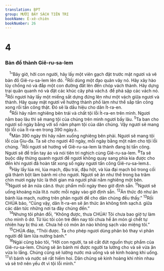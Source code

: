 ```yaml
---
translation: BPT
group: MƯỜI BẢY SÁCH TIÊN TRI
bookName: Ê-xê-chiên 
bookNumber: 26
---
```


<div class="title"><h1>4</h1><h3>Bản đồ thành Giê-ru-sa-lem</h3></div>
<span class="verse exe_4_1"> <sup>1</sup>“Bây giờ, hỡi con người, hãy lấy một viên gạch đặt trước mặt ngươi và vẽ bản đồ Giê-ru-sa-lem lên đó.</span>
<span class="verse exe_4_2"><sup>2</sup>Rồi dùng một đạo quân vây nó. Hãy xây hào lũy chống nó và đắp một con đường đất lên đến chóp vách thành. Hãy dựng trại quân quanh nó và đặt các khúc cây phá vách<a data-toggle="tooltip" data-placement="bottom" title="Những khúc cây lớn mà binh sĩ dùng để chọc thủng vách thành.">⚓</a> để phá sập các vách nó.</span>
<span class="verse exe_4_3"><sup>3</sup>Rồi ngươi hãy lấy một miếng sắt dựng đứng lên như một vách giữa ngươi và thành. Hãy quay mặt ngươi về hướng thành phố làm như thể sắp tấn công xong rồi tấn công thật. Đó sẽ là dấu hiệu cho dân Ít-ra-en.<br/></span>
<span class="verse exe_4_4"> <sup>4</sup>Rồi hãy nằm nghiêng bên trái và chất tội lỗi Ít-ra-en trên mình. Ngươi nằm bao lâu thì sẽ mang tội của chúng trên mình ngươi bấy lâu.</span>
<span class="verse exe_4_5"><sup>5</sup>Ta ban cho ngươi số ngày bằng với số năm phạm tội của dân chúng. Vậy ngươi sẽ mang tội lỗi của Ít-ra-en trong 390 ngày<a data-toggle="tooltip" data-placement="bottom" title="Bản cổ Hi-lạp ghi “190 ngày.”">⚓</a>.<br/></span>
<span class="verse exe_4_6"> <sup>6</sup>Mãn 390 ngày thì hãy nằm xuống nghiêng bên phải. Ngươi sẽ mang tội lỗi của Giu-đa. Ta sẽ cho ngươi 40 ngày, mỗi ngày bằng một năm cho tội lỗi chúng.</span>
<span class="verse exe_4_7"><sup>7</sup>Rồi ngươi sẽ hướng về Giê-ru-sa-lem là thành đang bị tấn công. Ngươi sẽ để trần tay áo và nói tiên tri nghịch cùng Giê-ru-sa-lem.</span>
<span class="verse exe_4_8"><sup>8</sup>Ta sẽ buộc dây thừng quanh ngươi để ngươi không quay sang phía kia được cho đến khi ngươi đã hoàn tất xong số ngày ngươi tấn công Giê-ru-sa-lem<a data-toggle="tooltip" data-placement="bottom" title="Hay “ngươi tấn công thành phố.” Đây là một lối chơi chữ. Tiếng Hê-bơ-rơ có nghĩa là “đói kém,” “thời kỳ khó khăn,” hay “tấn công thành phố.”">⚓</a>.<br/></span>
<span class="verse exe_4_9"> <sup>9</sup>Hãy lấy lúa mì, lúa mạch, đậu trái, đậu hột, và lúa đại mạch bỏ trong cối giã thành bột làm bánh mì cho ngươi. Ngươi sẽ ăn như thế trong ba trăm chín mươi ngày tức là thời gian mà ngươi phải nằm nghiêng một bên.</span>
<span class="verse exe_4_10"><sup>10</sup>Ngươi sẽ ăn nửa cân<a data-toggle="tooltip" data-placement="bottom" title="Nguyên văn, “20 sê-ken” (khoảng 240 gờ ram).">⚓</a> thực phẩm mỗi ngày theo giờ định sẵn.</span>
<span class="verse exe_4_11"><sup>11</sup>Ngươi sẽ uống khoảng nửa lít<a data-toggle="tooltip" data-placement="bottom" title="Nguyên văn, “một phần sáu hin.”">⚓</a> nước mỗi ngày vào giờ định sẵn.</span>
<span class="verse exe_4_12"><sup>12</sup>Ăn thức đó như ăn bánh lúa mạch, nướng trên phân người để cho dân chúng đều thấy.”</span>
<span class="verse exe_4_13"><sup>13</sup>Rồi CHÚA bảo, “Cũng vậy, dân Ít-ra-en sẽ ăn thức ăn không tinh sạch<a data-toggle="tooltip" data-placement="bottom" title="Những thức ăn mà dân Ít-ra-en bị cấm dùng hay là những thức ăn không được nấu đúng cách theo luật lệ qui định.">⚓</a> giữa các dân tức những nơi ta đày chúng đến.”<br/></span>
<span class="verse exe_4_14"> <sup>14</sup>Nhưng tôi phản đối, “Không được, thưa CHÚA! Tôi chưa bao giờ tự làm cho mình ô dơ. Từ lúc tôi còn trẻ đến nay tôi chưa hề ăn món gì chết tự nhiên hay bị thú xé. Chưa hề có món ăn nào không sạch vào miệng tôi.”<br/></span>
<span class="verse exe_4_15"> <sup>15</sup>CHÚA đáp, “Thôi được. Ta cho phép ngươi dùng phân bò thay vì phân người để làm lửa nướng bánh.”<br/></span>
<span class="verse exe_4_16"> <sup>16</sup>Ngài cũng bảo tôi, “Hỡi con người, ta sẽ cắt đứt nguồn thực phẩm của Giê-ru-sa-lem. Chúng sẽ ăn bánh mì được người ta lường cho và sẽ vừa ăn vừa lo lắng. Chúng cũng sẽ lường nước mà uống và sẽ kinh hoàng khi uống.</span>
<span class="verse exe_4_17"><sup>17</sup>Vì bánh và nước sẽ rất hiếm hoi. Dân chúng sẽ kinh hoàng khi nhìn nhau và sẽ trở nên yếu ớt vì tội lỗi mình.”<br/></span>
